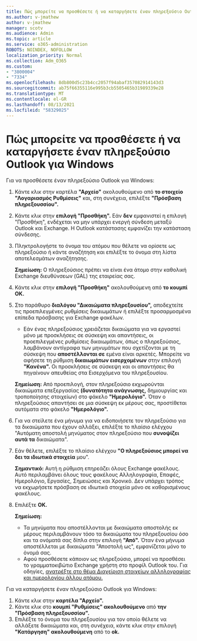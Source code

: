 ```yaml
---
title: Πώς μπορείτε να προσθέσετε ή να καταργήσετε έναν πληρεξούσιο Outlook για Windows
ms.author: v-jmathew
author: v-jmathew
manager: scotv
ms.audience: Admin
ms.topic: article
ms.service: o365-administration
ROBOTS: NOINDEX, NOFOLLOW
localization_priority: Normal
ms.collection: Adm_O365
ms.custom:
- "3800004"
- "7334"
ms.openlocfilehash: 8db800d5c23b4cc2057f94abaf357082914143d3
ms.sourcegitcommit: ab75f66355116e995b3cb5505465b31989339e28
ms.translationtype: MT
ms.contentlocale: el-GR
ms.lasthandoff: 08/13/2021
ms.locfileid: "58329025"
---
```

# <a name="how-to-add-or-remove-a-delegate-in-outlook-for-windows"></a>Πώς μπορείτε να προσθέσετε ή να καταργήσετε έναν πληρεξούσιο Outlook για Windows

Για να προσθέσετε έναν πληρεξούσιο Outlook για Windows: 

1. Κάντε κλικ στην καρτέλα **"Αρχείο"** ακολουθούμενο από **το στοιχείο "Λογαριασμός Ρυθμίσεις"** και, στη συνέχεια, επιλέξτε **"Πρόσβαση πληρεξουσσίου".**
2. Κάντε κλικ στην **επιλογή "Προσθήκη".** Εάν **δεν** εμφανιστεί η επιλογή "Προσθήκη", ενδέχεται να μην υπάρχει ενεργή σύνδεση μεταξύ Outlook και Exchange. Η Outlook κατάστασης εμφανίζει την κατάσταση σύνδεσης.
3. Πληκτρολογήστε το όνομα του ατόμου που θέλετε να ορίσετε ως πληρεξούσιο ή κάντε αναζήτηση και επιλέξτε το όνομα στη λίστα αποτελεσμάτων αναζήτησης.

    **Σημείωση:** Ο πληρεξούσιος πρέπει να είναι ένα άτομο στην καθολική Exchange διευθύνσεων (GAL) της εταιρείας σας.
4. Κάντε κλικ στην **επιλογή "Προσθήκη"** ακολουθούμενη από **το κουμπί OK.**
5. Στο παράθυρο **διαλόγου "Δικαιώματα πληρεξουσίου",** αποδεχτείτε τις προεπιλεγμένες ρυθμίσεις δικαιωμάτων ή επιλέξτε προσαρμοσμένα επίπεδα πρόσβασης για Exchange φακέλων.

    - Εάν ένας πληρεξούσιος χρειάζεται δικαιώματα για να εργαστεί μόνο με προσκλήσεις σε σύσκεψη και απαντήσεις, οι προεπιλεγμένες ρυθμίσεις δικαιωμάτων, όπως ο πληρεξούσιος, λαμβάνουν αντίγραφα των μηνυμάτων που σχετίζονται με τη σύσκεψη που **αποστέλλονται σε** εμένα είναι αρκετές. Μπορείτε να αφήσετε τη ρύθμιση **δικαιωμάτων εισερχομένων** στην επιλογή **"Κανένα".** Οι προσκλήσεις σε σύσκεψη και οι απαντήσεις θα πηγαίνουν απευθείας στα Εισερχόμενα του πληρεξουσίου.

    **Σημείωση:** Από προεπιλογή, στον πληρεξούσιο εκχωρούνται δικαιώματα επεξεργασίας **(δυνατότητα ανάγνωσης,** δημιουργίας και τροποποίησης στοιχείων) στο φάκελο **"Ημερολόγιο".** Όταν ο πληρεξούσιος απαντήσει σε μια σύσκεψη εκ μέρους σας, προστίθεται αυτόματα στο φάκελο **"Ημερολόγιο".**

5. Για να στείλετε ένα μήνυμα για να ειδοποιήσετε τον πληρεξούσιο για τα δικαιώματα που έχουν αλλάξει, επιλέξτε το πλαίσιο ελέγχου "Αυτόματη αποστολή μηνύματος στον πληρεξούσιο που **συνοψίζει αυτά τα** δικαιώματα".
6. Εάν θέλετε, επιλέξτε το πλαίσιο ελέγχου **"Ο πληρεξούσιος μπορεί να δει τα ιδιωτικά στοιχεία** μου".

    **Σημαντικό:** Αυτή η ρύθμιση επηρεάζει όλους Exchange φακέλους. Αυτό περιλαμβάνει όλους τους φακέλους Αλληλογραφία, Επαφές, Ημερολόγιο, Εργασίες, Σημειώσεις και Χρονικό. Δεν υπάρχει τρόπος να εκχωρήσετε πρόσβαση σε ιδιωτικά στοιχεία μόνο σε καθορισμένους φακέλους.

7. Επιλέξτε **OK.**

    **Σημείωση:**
    - Τα μηνύματα που αποστέλλονται με δικαιώματα αποστολής εκ μέρους περιλαμβάνουν τόσο τα δικαιώματα του πληρεξουσίου όσο και τα ονόματά σας δίπλα στην επιλογή **"Από".** Όταν ένα μήνυμα αποστέλλεται με δικαιώματα "Αποστολή ως", εμφανίζεται μόνο το όνομά σας.
    - Αφού προσθέσετε κάποιον ως πληρεξούσιο, μπορεί να προσθέσει το γραμματοκιβώτιο Exchange χρήστη στο προφίλ Outlook του. Για οδηγίες, [ανατρέξτε στο θέμα Διαχείριση στοιχείων αλληλογραφίας και ημερολογίου άλλου ατόμου.](https://support.microsoft.com/office/manage-another-person-s-mail-and-calendar-items-afb79d6b-2967-43b9-a944-a6b953190af5)

Για να καταργήσετε έναν πληρεξούσιο Outlook για Windows:

1. Κάντε κλικ στην **καρτέλα "Αρχείο".**
2. Κάντε κλικ στο **κουμπί "Ρυθμίσεις" ακολουθούμενο** από **την "Πρόσβαση πληρεξουσσίου".**
3. Επιλέξτε το όνομα του πληρεξουσίου για τον οποίο θέλετε να αλλάξετε δικαιώματα και, στη συνέχεια, κάντε κλικ στην επιλογή **"Κατάργηση" ακολουθούμενη** από το **ok.**
